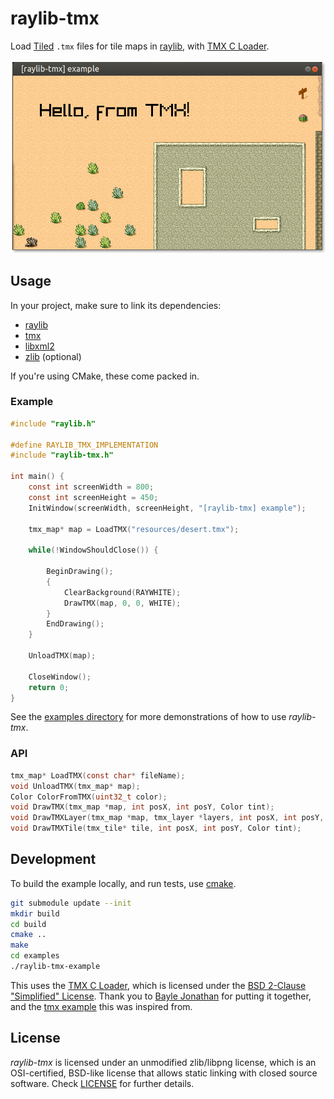 # raylib-tmx

Load [Tiled](https://www.mapeditor.org) `.tmx` files for tile maps in [raylib](https://www.raylib.com), with [TMX C Loader](https://github.com/baylej/tmx).

![examples/raylib-tmx-example.png](examples/raylib-tmx-example.png)

## Usage

In your project, make sure to link its dependencies:
- [raylib](https://www.raylib.com/)
- [tmx](https://github.com/baylej/tmx)
- [libxml2](http://xmlsoft.org)
- [zlib](http://zlib.net/) (optional)

If you're using CMake, these come packed in.

### Example

``` c
#include "raylib.h"

#define RAYLIB_TMX_IMPLEMENTATION
#include "raylib-tmx.h"

int main() {
    const int screenWidth = 800;
    const int screenHeight = 450;
    InitWindow(screenWidth, screenHeight, "[raylib-tmx] example");

    tmx_map* map = LoadTMX("resources/desert.tmx");

    while(!WindowShouldClose()) {

        BeginDrawing();
        {
            ClearBackground(RAYWHITE);
            DrawTMX(map, 0, 0, WHITE);
        }
        EndDrawing();
    }

    UnloadTMX(map);

    CloseWindow();
    return 0;
}

```

See the [examples directory](examples) for more demonstrations of how to use *raylib-tmx*.

### API

``` c
tmx_map* LoadTMX(const char* fileName);
void UnloadTMX(tmx_map* map);
Color ColorFromTMX(uint32_t color);
void DrawTMX(tmx_map *map, int posX, int posY, Color tint);
void DrawTMXLayer(tmx_map *map, tmx_layer *layers, int posX, int posY, Color tint);
void DrawTMXTile(tmx_tile* tile, int posX, int posY, Color tint);
```

## Development

To build the example locally, and run tests, use [cmake](https://cmake.org/).

``` bash
git submodule update --init
mkdir build
cd build
cmake ..
make
cd examples
./raylib-tmx-example
```

This uses the [TMX C Loader](https://github.com/baylej/tmx), which is licensed under the [BSD 2-Clause "Simplified" License](https://github.com/baylej/tmx/blob/master/COPYING). Thank you to [Bayle Jonathan](https://github.com/baylej) for putting it together, and the [tmx example](https://github.com/baylej/tmx/blob/master/examples/raylib/raylib.c) this was inspired from.

## License

*raylib-tmx* is licensed under an unmodified zlib/libpng license, which is an OSI-certified, BSD-like license that allows static linking with closed source software. Check [LICENSE](LICENSE) for further details.
